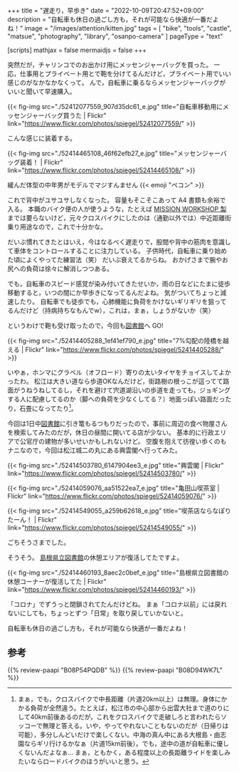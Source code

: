 +++
title = "遅走り，早歩き"
date =  "2022-10-09T20:47:52+09:00"
description = "自転車も休日の過ごし方も，それが可能なら快適が一番だよね！"
image = "/images/attention/kitten.jpg"
tags = [ "bike", "tools", "castle", "matsue", "photography", "library", "osanpo-camera" ]
pageType = "text"

[scripts]
  mathjax = false
  mermaidjs = false
+++

突然だが，チャリンコでのお出かけ用にメッセンジャーバッグを買った。
一応，仕事用とプライベート用とで鞄を分けてるんだけど，プライベート用でいい感じのがなかなかなくって。
んで，自転車に乗るならメッセンジャーバッグがいいと聞いて早速購入。

{{< fig-img src="./52412077559_907d35dc61_e.jpg" title="自転車移動用にメッセンジャーバッグ買うた | Flickr" link="https://www.flickr.com/photos/spiegel/52412077559/" >}}

こんな感じに装着する。

{{< fig-img src="./52414465108_46f62efb27_e.jpg" title="メッセンジャーバッグ装着！ | Flickr" link="https://www.flickr.com/photos/spiegel/52414465108/" >}}

緩んだ体型の中年男がモデルでマジすんません {{< emoji "ペコン" >}}

これで背中がユサユサしなくなった。
容量もそこそこあって A4 書類も余裕で入る。
本職のバイク便の人が使うような，たとえば [MISSION WORKSHOP 製](https://www.amazon.co.jp/dp/B09QX4KNMK?tag=baldandersinf-22&linkCode=ogi&th=1&psc=1)までは要らないけど，元々クロスバイクにしたのは（通勤以外では）中近距離街乗り用途なので，これで十分かな。

だいぶ慣れてきたとはいえ，今はなるべく遅走りで，股間や背中の筋肉を意識して車体をコントロールすることに注力している。
子供時代，自転車に乗り始めた頃によくやってた練習法（笑） だいぶ衰えてるからね。
おかげさまで腕やお尻への負荷は徐々に解消しつつある。

でも，自転車のスピード感覚が染み付いてきたせいか，雨の日などにたまに徒歩移動すると，いつの間にか早歩きになってるんだよね。
気がついてちょっと減速したり。
自転車でも徒歩でも，心肺機能に負荷をかけないギリギリを狙ってるんだけど（持病持ちなもんでw），これは，まぁ，しょうがないか（笑）

というわけで鞄も受け取ったので，今回も[図書館][島根県立図書館]へ GO!

{{< fig-img src="./52414405288_1ef41ef790_e.jpg" title="7%勾配の陸橋を越える | Flickr" link="https://www.flickr.com/photos/spiegel/52414405288/" >}}

いやぁ，ホンマにグラベル（オフロード）寄りの太いタイヤをチョイスしてよかったわ。
松江は大きい道なら歩道OKなんだけど，街路樹の根っこが這ってて路面がうねうねしてるし，それを避けて宍道湖沿いの歩道を走っても，ジョギングする人に配慮してるのか（脚への負荷を少なくしてる？）地面っぽい路面だったり，石畳になってたり[^road1]。

[^road1]: まぁ，でも，クロスバイクで中長距離（片道20km以上）は無理。身体にかかる負荷が全然違う。たとえば，松江市の中心部から出雲大社まで道のりにして40km前後あるのだが，これをクロスバイクで走破しろと言われたらソッコーで無理と答える。いや，やってやれないこともないのだが（日帰りは可能），多分しんどいだけで楽しくない。中海の真ん中にある大根島・由志園ならギリ行けるかなぁ（片道15km前後）。でも，途中の道が自転車に優しくないんだよなぁ... まぁ，ともかく，ある程度以上の長距離ライドを楽しみたいならロードバイクのほうがいいと思う。

今回は1日中[図書館][島根県立図書館]に引き篭もるつもりだったので，事前に周辺の食べ物屋さんを検索してみたのだが，休日の昼間に開いてる店が少ない。
基本的に行政エリアで公官庁の建物が多いせいかもしれないけど。
空腹を抱えて彷徨い歩くのもナニなので，今回は松江城二の丸にある興雲閣へ行ってみた。

{{< fig-img src="./52414503780_6147904ee3_e.jpg" title="興雲閣 | Flickr" link="https://www.flickr.com/photos/spiegel/52414503780/" >}}

{{< fig-img src="./52414059076_aa51522ea7_e.jpg" title="亀田山喫茶室 | Flickr" link="https://www.flickr.com/photos/spiegel/52414059076/" >}}

{{< fig-img src="./52414549055_a259b62618_e.jpg" title="喫茶店ならなぽりたーん！ | Flickr" link="https://www.flickr.com/photos/spiegel/52414549055/" >}}

ごちそうさまでした。

そうそう。
[島根県立図書館]の休憩エリアが復活してたですよ。

{{< fig-img src="./52414460193_8aec2c0bef_e.jpg" title="島根県立図書館の休憩コーナーが復活してた | Flickr" link="https://www.flickr.com/photos/spiegel/52414460193/" >}}

「コロナ」でずうっと閉鎖されてたんだけどね。
まぁ「コロナ以前」には戻れないにしても，ちょっとずつ「日常」を取り戻していかないと。

自転車も休日の過ごし方も，それが可能なら快適が一番だよね！

[島根県立図書館]: https://www.library.pref.shimane.lg.jp/

## 参考

{{% review-paapi "B08P54PQDB" %}} <!-- メッセンジャーバッグ -->
{{% review-paapi "B08D94WK7L" %}} <!-- 異世界に転移したら山の中だった。 -->

